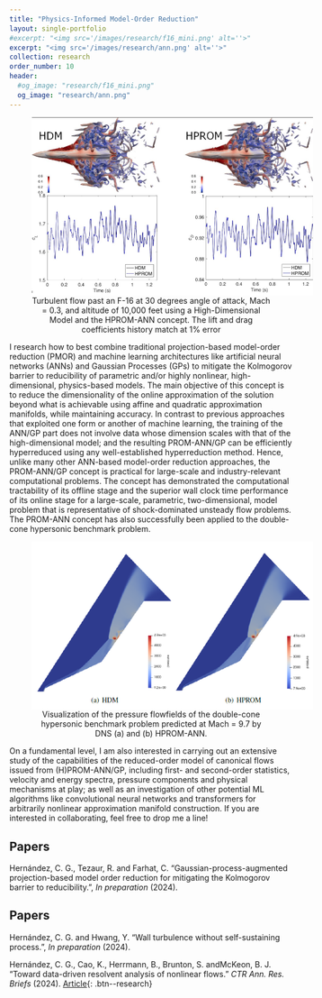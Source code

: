 ```yaml
---
title: "Physics-Informed Model-Order Reduction"
layout: single-portfolio
#excerpt: "<img src='/images/research/f16_mini.png' alt=''>"
excerpt: "<img src='/images/research/ann.png' alt=''>"
collection: research
order_number: 10
header: 
  #og_image: "research/f16_mini.png"
  og_image: "research/ann.png"
---
```


<nbsp>


<div style="text-align: center; text-justify: inter-word;">
<figure>
    <img src="/images/f-16_.png" style="max-height: 500px; max-width: 500px;" align="center">
    <figcaption>Turbulent flow past an F-16 at 30 degrees angle of attack, Mach = 0.3, and altitude of 10,000 feet using a High-Dimensional Model and the
HPROM-ANN concept. The lift and drag coefficients history match at 1% error</figcaption>
</figure>

</div>

I research how to best combine traditional projection-based model-order reduction (PMOR) and machine learning architectures like artificial neural networks
 (ANNs) and Gaussian Processes (GPs) to mitigate the Kolmogorov barrier to reducibility of parametric and/or highly nonlinear, high-dimensional, 
physics-based models. The main objective of this concept is to reduce the dimensionality of the online approximation of the solution beyond what is 
achievable using affine and quadratic approximation manifolds, while maintaining accuracy. In contrast to previous approaches that exploited one form or 
another of machine learning, the training of the ANN/GP part does not involve data whose dimension scales with that of the high-dimensional model; and the 
resulting PROM-ANN/GP can be efficiently hyperreduced using any well-established hyperreduction method. Hence, unlike many other ANN-based model-order 
reduction approaches, the PROM-ANN/GP concept is practical for large-scale and industry-relevant computational problems. The concept has demonstrated
 the computational tractability of its offline stage and the superior wall clock time performance of its online stage for a large-scale, parametric, 
two-dimensional, model problem that is representative of shock-dominated unsteady flow problems. The PROM-ANN concept has also successfully been applied 
to the double-cone hypersonic benchmark problem. 

<div style="text-align: center; text-justify: inter-word;">
<figure>
    <img src="/images/mach9.7pressure.png" style="max-height: 500px; max-width: 500px;" align="center">
    <figcaption>Visualization of the pressure flowfields of the double-cone hypersonic benchmark problem predicted at Mach = 9.7 by DNS (a) and (b) HPROM-ANN.</figcaption>
</figure>

</div>

On a fundamental level, I am also interested in carrying out an extensive study of the capabilities of the reduced-order model of canonical flows issued 
from (H)PROM-ANN/GP, including first- and second-order statistics, velocity and energy spectra, pressure components and physical mechanisms at play; as well
 as an investigation of other potential ML algorithms like convolutional neural networks and transformers for arbitrarily nonlinear approximation manifold 
construction. If you are interested in collaborating, feel free to drop me a line!

## Papers

Hernández, C. G., Tezaur, R. and Farhat, C. “Gaussian-process-augmented projection-based model order reduction for mitigating the Kolmogorov barrier 
to reducibility.”, *In preparation* (2024).

## Papers

Hernández, C. G. and Hwang, Y. “Wall turbulence without self-sustaining process.”, *In preparation* (2024).

Hernández, C. G., Cao, K., Herrmann, B., Brunton, S. andMcKeon, B. J. “Toward
data-driven resolvent analysis of nonlinear flows.” *CTR Ann. Res. Briefs* (2024).
[Article](https://ctr.stanford.edu/publications/annual-research-briefs/){: .btn--research} 